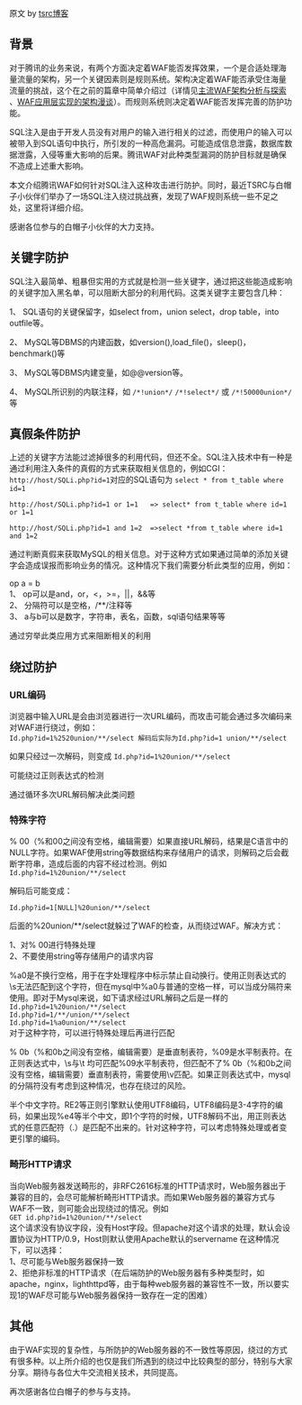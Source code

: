 原文 by [tsrc博客](https://security.tencent.com/index.php/blog/msg/65)  

## 背景

对于腾讯的业务来说，有两个方面决定着WAF能否发挥效果，一个是合适处理海量流量的架构，另一个关键因素则是规则系统。架构决定着WAF能否承受住海量流量的挑战，这个在之前的篇章中简单介绍过（详情见[主流WAF架构分析与探索](http://security.tencent.com/index.php/blog/msg/56) 、[WAF应用层实现的架构漫谈](http://security.tencent.com/index.php/blog/msg/63)）。而规则系统则决定着WAF能否发挥完善的防护功能。    

SQL注入是由于开发人员没有对用户的输入进行相关的过滤，而使用户的输入可以被带入到SQL语句中执行，所引发的一种高危漏洞。可能造成信息泄露，数据库数据泄露，入侵等重大影响的后果。腾讯WAF对此种类型漏洞的防护目标就是确保不造成上述重大影响。    

本文介绍腾讯WAF如何针对SQL注入这种攻击进行防护。同时，最近TSRC与白帽子小伙伴们举办了一场SQL注入绕过挑战赛，发现了WAF规则系统一些不足之处，这里将详细介绍。    

感谢各位参与的白帽子小伙伴的大力支持。   

## 关键字防护

SQL注入最简单、粗暴但实用的方式就是检测一些关键字，通过把这些能造成影响的关键字加入黑名单，可以阻断大部分的利用代码。这类关键字主要包含几种：  

1、 SQL语句的关键保留字，如select from，union select，drop table，into outfile等。  

2、 MySQL等DBMS的内建函数，如version(),load_file()，sleep()，benchmark()等  

3、 MySQL等DBMS内建变量，如@@version等。  

4、 MySQL所识别的内联注释，如 `/*!union*/` `/*!select*/` 或 `/*!50000union*/`等 

## 真假条件防护

上述的关键字方法能过滤掉很多的利用代码，但还不全。SQL注入技术中有一种是通过利用注入条件的真假的方式来获取相关信息的，例如CGI：  `http://host/SQLi.php?id=1`对应的SQL语句为 `select * from t_table where id=1` 

`http://host/SQLi.php?id=1 or 1=1   => select* from t_table where id=1 or 1=1`    

`http://host/SQLi.php?id=1 and 1=2  =>select *from t_table where id=1 and 1=2`  

通过判断真假来获取MySQL的相关信息。对于这种方式如果通过简单的添加关键字会造成误报而影响业务的情况。这种情况下我们需要分析此类型的应用，例如：  

op a = b  
1、 op可以是and，or，<，>=，||，&&等  
2、 分隔符可以是空格，/**/注释等  
3、 a与b可以是数字，字符串，表名，函数，sql语句结果等等  

通过穷举此类应用方式来阻断相关的利用  


## 绕过防护

### URL编码

浏览器中输入URL是会由浏览器进行一次URL编码，而攻击可能会通过多次编码来对WAF进行绕过，例如：  
`Id.php?id=1%2520union/**/select 解码后实际为Id.php?id=1 union/**/select`  

如果只经过一次解码，则变成 `Id.php?id=1%20union/**/select`  

可能绕过正则表达式的检测  

通过循环多次URL解码解决此类问题  
 
### 特殊字符
      
% 00（%和00之间没有空格，编辑需要）如果直接URL解码，结果是C语言中的NULL字符。如果WAF使用string等数据结构来存储用户的请求，则解码之后会截断字符串，造成后面的内容不经过检测。例如  
`Id.php?id=1%20union/**/select`  

解码后可能变成：  

`Id.php?id=1[NULL]%20union/**/select`  

后面的%20union/**/select就躲过了WAF的检查，从而绕过WAF。解决方式：  

1、对% 00进行特殊处理  
2、不要使用string等存储用户的请求内容  
 
%a0是不换行空格，用于在字处理程序中标示禁止自动换行。使用正则表达式的\s无法匹配到这个字符，但在mysql中%a0与普通的空格一样，可以当成分隔符来使用。即对于Mysql来说，如下请求经过URL解码之后是一样的  
`Id.php?id=1%20union/**/select`  
`Id.php?id=1/**/union/**/select`  
`Id.php?id=1%a0union/**/select`  
对于这种字符，可以进行特殊处理后再进行匹配  
 
% 0b（%和0b之间没有空格，编辑需要）是垂直制表符，%09是水平制表符。在正则表达式中，\s与\t 均可匹配%09水平制表符，但匹配不了% 0b（%和0b之间没有空格，编辑需要）垂直制表符，需要使用\v匹配。如果正则表达式中，mysql的分隔符没有考虑到这种情况，也存在绕过的风险。    

半个中文字符。RE2等正则引擎默认使用UTF8编码，UTF8编码是3-4字符的编码，如果出现%e4等半个中文，即1个字符的时候，UTF8解码不出，用正则表达式的任意匹配符（.）是匹配不出来的。针对这种字符，可以考虑特殊处理或者变更引擎的编码。  
 
### 畸形HTTP请求
       
当向Web服务器发送畸形的，非RFC2616标准的HTTP请求时，Web服务器出于兼容的目的，会尽可能解析畸形HTTP请求。而如果Web服务器的兼容方式与WAF不一致，则可能会出现绕过的情况。例如  
`GET id.php?id=1%20union/**/select`  
这个请求没有协议字段，没有Host字段。但apache对这个请求的处理，默认会设置协议为HTTP/0.9，Host则默认使用Apache默认的servername
在这种情况下，可以选择：  
1、尽可能与Web服务器保持一致  
2、拒绝非标准的HTTP请求（在后端防护的Web服务器有多种类型时，如apache，nginx，lighthttpd等，由于每种web服务器的兼容性不一致，所以要实现1的WAF尽可能与Web服务器保持一致存在一定的困难）  

 
## 其他 

由于WAF实现的复杂性，与所防护的Web服务器的不一致性等原因，绕过的方式有很多种。以上所介绍的也仅是我们所遇到的绕过中比较典型的部分，特别与大家分享。期待与各位大牛交流相关技术，共同提高。  

再次感谢各位白帽子的参与与支持。  